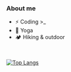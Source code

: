 <!-- Header GIF -->
<!-- <div id="header" align="center">
  <img src="https://media.giphy.com/media/v1.Y2lkPTc5MGI3NjExNTNnNjNsNW5ucGZmaGJnMmxnN3Q1d3g5Y2FyejhxaXRqZ256ZXF3YyZlcD12MV9pbnRlcm5hbF9naWZfYnlfaWQmY3Q9Zw/L1R1tvI9svkIWwpVYr/giphy.gif" width="100"/>
</div> -->

<!-- About me -->
### About me  
- ⚡️ Coding >_
- 🧘 Yoga
- 🏕️ Hiking & outdoor 


 <br />
 
 
<!-- Top langs on my profile -->
[![Top Langs](https://github-readme-stats.vercel.app/api/top-langs/?username=maggiesalia&layout=compact&theme=vision-friendly-dark)](https://github.com/anuraghazra/github-readme-stats)
 

<!-- Languages I use -->
<!--
### Languages and Tools 
<div>
  <img src="https://github.com/devicons/devicon/blob/master/icons/css3/css3-plain-wordmark.svg"  title="CSS3" alt="CSS" width="40" height="40"/>&nbsp;
  <img src="https://github.com/devicons/devicon/blob/master/icons/html5/html5-original.svg" title="HTML5" alt="HTML" width="40" height="40"/>&nbsp;
  <img src="https://github.com/devicons/devicon/blob/master/icons/javascript/javascript-original.svg" title="JavaScript" alt="JavaScript" width="40" height="40"/>&nbsp;
  <img src="https://github.com/devicons/devicon/blob/master/icons/kotlin/kotlin-original.svg" title="Kotlin" alt="Kotlin" width="40" height="40"/>&nbsp;
  <img src="https://github.com/devicons/devicon/blob/master/icons/androidstudio/androidstudio-original.svg" title="Android Studio" alt="androidstudio" width="40" height="40"/>&nbsp;
  <img src="https://github.com/devicons/devicon/blob/master/icons/android/android-original.svg" title="Android" alt="android" width="40" height="40"/>&nbsp;
</div> 
--> 

<!-- Github snake -->
<!--![GitHub Snake dark](https://github.com/maggiesalia/maggiesalia/blob/output/github-contribution-grid-snake.svg#gh-dark-mode-only) -->

<!-- profile views  -->
<!-- ![image title](https://rushter.com/counter.svg) -->

